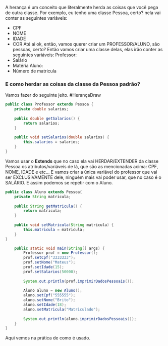 A herança é um conceito que literalmente herda as coisas que você pega de outra classe. Por exemplo, eu tenho uma classe Pessoa, certo? nela vai conter as seguintes variáveis:
- CPF
- NOME
- IDADE
- COR
Até ai ok, então, vamos querer criar um PROFESSOR/ALUNO, são pessoas, certo? 
Então vamos criar uma classe delas, elas irão conter as seguintes variáveis:
Professor:
- Salário
- Matéria
Aluno:
- Número de matricula 
### E como herdar as coisas da classe da Pessoa padrão?
Vamos fazer do seguinte jeito.
#HerançaDraw

```Java
public class Professor extends Pessoa {  
    private double salarios;  
  
    public double getSalarios() {  
        return salarios;  
    }  
  
    public void setSalarios(double salarios) {  
        this.salarios = salarios;  
    }  
}
```

Vamos usar o **Extends** que no caso ela vai HERDAR/EXTENDER da classe Pessoa os atributos/variáveis de lá, que são as mencionadas acima: CPF, NOME, IDADE e etc...
E vamos criar a única variável do professor que vai ser EXCLUSIVAMENTE dele, ninguém mais vai poder usar, que no caso é o SALÁRIO. E assim podemos se repetir com o Aluno.

```Java
public class Aluno extends Pessoa{  
    private String matricula;  
  
    public String getMatricula() {  
        return matricula;  
    }  
  
    public void setMatricula(String matricula) {  
        this.matricula = matricula;  
    }  
}
```

```Java
    public static void main(String[] args) {  
        Professor prof = new Professor();  
        prof.setCpf("3333333");  
        prof.setNome("Mateus");  
        prof.setIdade(15);  
        prof.setSalarios(50000);  
  
        System.out.println(prof.imprimirDadosPessoais());  
  
        Aluno aluno = new Aluno();  
        aluno.setCpf("555555");  
        aluno.setNome("Brito");  
        aluno.setIdade(18);  
        aluno.setMatricula("Matriculado");  
  
        System.out.println(aluno.imprimirDadosPessoais());  
    }  
}
```

Aqui vemos na prática de como é usado.


